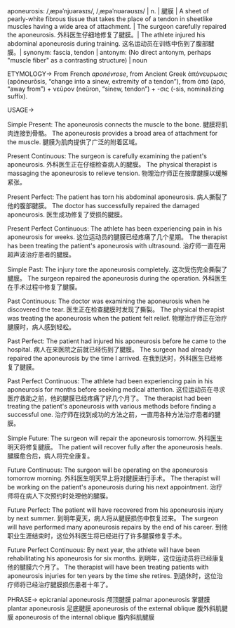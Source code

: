 aponeurosis: /ˌæpəˈnjʊərəsɪs/, /ˌæpəˈnʊərəʊsɪs/ | n. | 腱膜 | A sheet of pearly-white fibrous tissue that takes the place of a tendon in sheetlike muscles having a wide area of attachment. | The surgeon carefully repaired the aponeurosis.  外科医生仔细地修复了腱膜。|  The athlete injured his abdominal aponeurosis during training.  这名运动员在训练中伤到了腹部腱膜。| synonym: fascia, tendon | antonym: (No direct antonym, perhaps "muscle fiber" as a contrasting structure) | noun


ETYMOLOGY->
From French *aponévrose*, from Ancient Greek ἀπόνευρωσις (apóneurōsis, “change into a sinew, extremity of a tendon”), from ἀπό (apó, “away from”) + νεῦρον (neûron, “sinew, tendon”) + -σις (-sis, nominalizing suffix).


USAGE->

Simple Present:
The aponeurosis connects the muscle to the bone.  腱膜将肌肉连接到骨骼。
The aponeurosis provides a broad area of attachment for the muscle.  腱膜为肌肉提供了广泛的附着区域。

Present Continuous:
The surgeon is carefully examining the patient's aponeurosis.  外科医生正在仔细检查病人的腱膜。
The physical therapist is massaging the aponeurosis to relieve tension. 物理治疗师正在按摩腱膜以缓解紧张。

Present Perfect:
The patient has torn his abdominal aponeurosis. 病人撕裂了他的腹部腱膜。
The doctor has successfully repaired the damaged aponeurosis.  医生成功修复了受损的腱膜。


Present Perfect Continuous:
The athlete has been experiencing pain in his aponeurosis for weeks.  这位运动员的腱膜已经疼痛了几个星期。
The therapist has been treating the patient's aponeurosis with ultrasound. 治疗师一直在用超声波治疗患者的腱膜。


Simple Past:
The injury tore the aponeurosis completely.  这次受伤完全撕裂了腱膜。
The surgeon repaired the aponeurosis during the operation.  外科医生在手术过程中修复了腱膜。


Past Continuous:
The doctor was examining the aponeurosis when he discovered the tear.  医生正在检查腱膜时发现了撕裂。
The physical therapist was treating the aponeurosis when the patient felt relief. 物理治疗师正在治疗腱膜时，病人感到轻松。


Past Perfect:
The patient had injured his aponeurosis before he came to the hospital. 病人在来医院之前就已经伤到了腱膜。
The surgeon had already repaired the aponeurosis by the time I arrived.  在我到达时，外科医生已经修复了腱膜。


Past Perfect Continuous:
The athlete had been experiencing pain in his aponeurosis for months before seeking medical attention.  这位运动员在寻求医疗救助之前，他的腱膜已经疼痛了好几个月了。
The therapist had been treating the patient's aponeurosis with various methods before finding a successful one. 治疗师在找到成功的方法之前，一直用各种方法治疗患者的腱膜。


Simple Future:
The surgeon will repair the aponeurosis tomorrow.  外科医生明天将修复腱膜。
The patient will recover fully after the aponeurosis heals. 腱膜愈合后，病人将完全康复。


Future Continuous:
The surgeon will be operating on the aponeurosis tomorrow morning.  外科医生明天早上将对腱膜进行手术。
The therapist will be working on the patient's aponeurosis during his next appointment.  治疗师将在病人下次预约时处理他的腱膜。


Future Perfect:
The patient will have recovered from his aponeurosis injury by next summer. 到明年夏天，病人将从腱膜损伤中恢复过来。
The surgeon will have performed many aponeurosis repairs by the end of his career.  到他职业生涯结束时，这位外科医生将已经进行了许多腱膜修复手术。


Future Perfect Continuous:
By next year, the athlete will have been rehabilitating his aponeurosis for six months.  到明年，这位运动员将已经康复他的腱膜六个月了。
The therapist will have been treating patients with aponeurosis injuries for ten years by the time she retires.  到退休时，这位治疗师将已经治疗腱膜损伤患者十年了。


PHRASE->
epicranial aponeurosis 颅顶腱膜
palmar aponeurosis  掌腱膜
plantar aponeurosis  足底腱膜
aponeurosis of the external oblique  腹外斜肌腱膜
aponeurosis of the internal oblique  腹内斜肌腱膜

